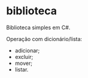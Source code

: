 # biblioteca
Biblioteca simples em C#.

Operação com dicionário/lista:
- adicionar;
- excluir;
- mover;
- listar.
